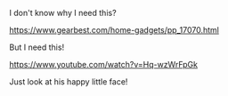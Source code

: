 I don't know why I need this?

https://www.gearbest.com/home-gadgets/pp_17070.html

But I need this!

https://www.youtube.com/watch?v=Hq-wzWrFpGk

Just look at his happy little face!